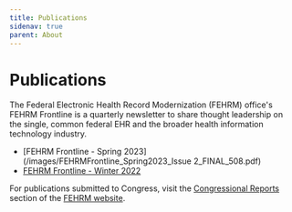 ```yaml
---
title: Publications
sidenav: true
parent: About
---
```

# Publications

The Federal Electronic Health Record Modernization (FEHRM) office's FEHRM Frontline is a quarterly newsletter to share thought leadership on the single, common federal EHR and the broader health information technology industry.

* [F﻿EHRM Frontline - Spring 2023](/images/FEHRMFrontline_Spring2023_Issue 2_FINAL_508.pdf)
* [FEHRM Frontline - Winter 2022](/images/fehrm-frontline_winter-2022_508_final.pdf)

For publications submitted to Congress, visit the [Congressional Reports](/congressional-reports) section of the [FEHRM website](/).